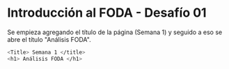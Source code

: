 # Introducción al FODA - Desafío 01

Se empieza agregando el título de la página (Semana 1) y seguido a eso se abre el título "Análisis FODA". 

```sh
<Title> Semana 1 </title>
<h1> Análisis FODA </h1>
```

